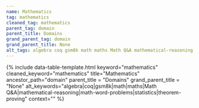 ```yaml
---
name: Mathematics
tag: mathematics
cleaned_tag: mathematics
parent_tag: domain
parent_title: Domains
grand_parent_tag: domain
grand_parent_title: None
alt_tags: algebra coq gsm8k math maths Math Q&A mathematical-reasoning math-word-problems statistics theorem-proving
---
```


{% include data-table-template.html 
  keyword="mathematics" 
  cleaned_keyword="mathematics" 
  title="Mathematics"
  ancestor_path="domain" 
  parent_title = "Domains"
  grand_parent_title = "None"
  alt_keywords="algebra|coq|gsm8k|math|maths|Math Q&A|mathematical-reasoning|math-word-problems|statistics|theorem-proving"
  context=""
%}

